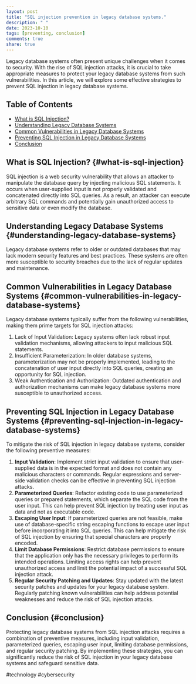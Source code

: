 ```yaml
---
layout: post
title: "SQL injection prevention in legacy database systems."
description: " "
date: 2023-10-10
tags: [preventing, conclusion]
comments: true
share: true
---
```


Legacy database systems often present unique challenges when it comes to security. With the rise of SQL injection attacks, it is crucial to take appropriate measures to protect your legacy database systems from such vulnerabilities. In this article, we will explore some effective strategies to prevent SQL injection in legacy database systems.

## Table of Contents
- [What is SQL Injection?](#what-is-sql-injection)
- [Understanding Legacy Database Systems](#understanding-legacy-database-systems)
- [Common Vulnerabilities in Legacy Database Systems](#common-vulnerabilities-in-legacy-database-systems)
- [Preventing SQL Injection in Legacy Database Systems](#preventing-sql-injection-in-legacy-database-systems)
- [Conclusion](#conclusion)

## What is SQL Injection? {#what-is-sql-injection}
SQL injection is a web security vulnerability that allows an attacker to manipulate the database query by injecting malicious SQL statements. It occurs when user-supplied input is not properly validated and concatenated directly into SQL queries. As a result, an attacker can execute arbitrary SQL commands and potentially gain unauthorized access to sensitive data or even modify the database.

## Understanding Legacy Database Systems {#understanding-legacy-database-systems}
Legacy database systems refer to older or outdated databases that may lack modern security features and best practices. These systems are often more susceptible to security breaches due to the lack of regular updates and maintenance.

## Common Vulnerabilities in Legacy Database Systems {#common-vulnerabilities-in-legacy-database-systems}
Legacy database systems typically suffer from the following vulnerabilities, making them prime targets for SQL injection attacks:

1. Lack of Input Validation: Legacy systems often lack robust input validation mechanisms, allowing attackers to input malicious SQL statements.
2. Insufficient Parameterization: In older database systems, parameterization may not be properly implemented, leading to the concatenation of user input directly into SQL queries, creating an opportunity for SQL injection.
3. Weak Authentication and Authorization: Outdated authentication and authorization mechanisms can make legacy database systems more susceptible to unauthorized access.

## Preventing SQL Injection in Legacy Database Systems {#preventing-sql-injection-in-legacy-database-systems}
To mitigate the risk of SQL injection in legacy database systems, consider the following preventive measures:

1. **Input Validation**: Implement strict input validation to ensure that user-supplied data is in the expected format and does not contain any malicious characters or commands. Regular expressions and server-side validation checks can be effective in preventing SQL injection attacks.
2. **Parameterized Queries**: Refactor existing code to use parameterized queries or prepared statements, which separate the SQL code from the user input. This can help prevent SQL injection by treating user input as data and not as executable code.
3. **Escaping User Input**: If parameterized queries are not feasible, make use of database-specific string escaping functions to escape user input before incorporating it into SQL queries. This can help mitigate the risk of SQL injection by ensuring that special characters are properly encoded.
4. **Limit Database Permissions**: Restrict database permissions to ensure that the application only has the necessary privileges to perform its intended operations. Limiting access rights can help prevent unauthorized access and limit the potential impact of a successful SQL injection attack.
5. **Regular Security Patching and Updates**: Stay updated with the latest security patches and updates for your legacy database system. Regularly patching known vulnerabilities can help address potential weaknesses and reduce the risk of SQL injection attacks.

## Conclusion {#conclusion}
Protecting legacy database systems from SQL injection attacks requires a combination of preventive measures, including input validation, parameterized queries, escaping user input, limiting database permissions, and regular security patching. By implementing these strategies, you can significantly reduce the risk of SQL injection in your legacy database systems and safeguard sensitive data.

#technology #cybersecurity